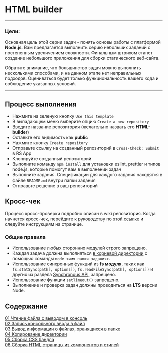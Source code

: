 # HTML builder

---

### Цели:

Основная цель этой серии задач - понять основы работы с платформой **Node.js**.
Вам предлагается выполнить серию небольших заданий с постепенным увеличением сложности. Финальным штрихом станет создание небольшого приложения для сборки статического веб-сайта.

Обратите внимание, что большинство задач можно выполнить несколькими способами, и на данном этапе нет неправильных подходов. Оцениваться будет только функциональность вашего кода и соблюдение указанных условий.

---

## Процесс выполнения

- Нажмите на зеленую кнопку `Use this template`
- В выпадающем меню выберите опцию `Create a new repository`
- Введите название репозитория (желательно назвать его **HTML-builder**)
- Оставьте его видимость как **public**
- Нажмите кнопку `Create repository`
- Отправьте ссылку на созданный репозиторий в `Cross-Check: Submit` в RS App
- Клонируйте созданный репозиторий
- Выполните команду `npm install` для установки eslint, prettier и типов node.js, которые помогут вам в выполнении задач
- Выполните задания. Спецификации для каждого задания находятся в файле `README.md` внутри папки задания
- Отправьте решение в ваш репозиторий

## Кросс-чек

Процесс кросс-проверки подробно описан в wiki репозитория.
Когда начнется кросс-чек, перейдите к руководству по [этой ссылке](https://github.com/rolling-scopes-school/HTML-builder/wiki) и следуйте инструкциям на странице.

### Общие правила

- Использование любых сторонних модулей строго запрещено.
- Каждая задача должна выполняться <u>в корневой директории</u> с помощью команды `node <имя папки задания>`.
- Использование синхронных функций из **fs модуля**, таких как `fs.statSync(path[, options])`, `fs.readFileSync(path[, options])` и других из раздела [Synchronous API](https://nodejs.org/api/fs.html#fs_synchronous_api), запрещено.
- Использование функции `setTimeout()` запрещено.
- Выполнение и проверка задач должны проводиться на **LTS** версии Node.

## Содержание

[01 Чтение файла с выводом в консоль](https://github.com/rolling-scopes-school/HTML-builder/blob/main/01-read-file)  
[02 Запись консольного ввода в файл](https://github.com/rolling-scopes-school/HTML-builder/blob/main/02-write-file)  
[03 Вывод информации о файлах, хранящихся в папке](https://github.com/rolling-scopes-school/HTML-builder/blob/main/03-files-in-folder)  
[04 Копирование директории](https://github.com/rolling-scopes-school/HTML-builder/blob/main/04-copy-directory)  
[05 Сборка CSS бандла](https://github.com/rolling-scopes-school/HTML-builder/blob/main/05-merge-styles)  
[06 Сборка HTML страницы из компонентов и стилей](https://github.com/rolling-scopes-school/HTML-builder/blob/main/06-build-page)
